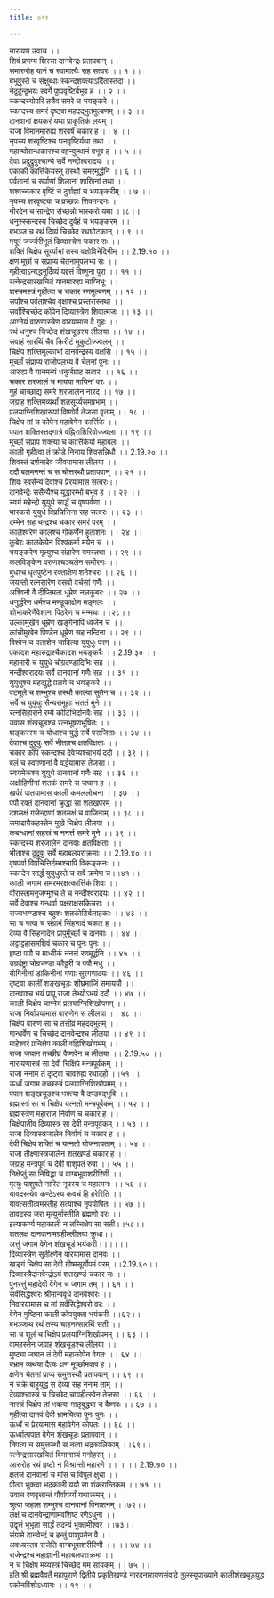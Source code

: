 ```yaml
---
title: ०१९

---
```

नारायण उवाच ।।  
शिवं प्रणम्य शिरसा दानवेन्द्रः प्रतापवान् ।।  
समारुरोह यानं च स्वामात्यैः सह सत्वरः ।। १ ।।  
बभूवुस्ते च संक्षुब्धाः स्कन्दशक्त्याऽर्दितास्तदा ।।  
नेदुर्दुन्दुभयः स्वर्गे पुष्पवृष्टिर्बभूव ह ।। २ ।।  
स्कन्दस्योपरि तत्रैव समरे च भयङ्करे ।।  
स्कन्दस्य समरं दृष्ट्वा महदद्भुतमुल्बणम् ।। ३ ।।  
दानवानां क्षयकरं यथा प्राकृतिकं लयम् ।।  
राजा विमानमारुह्य शरवर्षं चकार ह ।। ४ ।।  
नृपस्य शरवृष्टिश्च घनवृष्टिर्यथा तथा ।।  
महान्घोरान्धकारश्च वह्न्युत्थानं बभूव ह ।। ५ ।।  
देवाः प्रदुद्रुवुश्चान्ये सर्वे नन्दीश्वरादयः ।।  
एकाकी कार्त्तिकेयस्तु तस्थौ समरमूर्द्धनि ।। ६ ।।  
पर्वतानां च सर्पाणां शिलानां शाखिनां तथा ।।  
शश्वच्चकार वृष्टिं च दुर्वाह्यां च भयङ्करीम् ।। ७ ।।  
नृपस्य शरवृष्ट्या च प्रच्छन्नः शिवनन्दनः ।  
नीरदेन च सान्द्रेण संच्छन्नो भास्करो यथा ।।८।।  
धनुस्स्कन्दस्य चिच्छेद दुर्वहं च भयङ्करम् ।।  
बभञ्ज च रथं दिव्यं चिच्छेद रथघोटकान् ।। ९ ।।  
मयूरं जर्ज्जरीभूतं दिव्यास्त्रेण चकार सः ।।  
शक्तिं चिक्षेप सूर्य्याभां तस्य वक्षोविभेदिनीम् ।। 2.19.१० ।।  
क्षणं मूर्छां च संप्राप्य चेतनामुपलभ्य सः ।।  
गृहीत्वाऽन्यद्धनुर्दिव्यं यद्दत्तं विष्णुना पुरा ।। ११ ।।  
रत्नेन्द्रसारखचितं यानमारुह्य चाग्निभूः ।।  
शस्त्रमस्त्रं गृहीत्वा च चकार रणमुल्बणम् ।। १२ ।।  
सर्पांश्च पर्वतांश्चैव वृक्षांश्च प्रस्तरांस्तथा ।।  
सर्वांश्चिच्छेद कोपेन दिव्यास्त्रेण शिवात्मजः ।। १३ ।।  
आग्नेयं वारुणास्त्रेण वारयामास वै गुहः ।।  
रथं धनुश्च चिच्छेद शंखचूडस्य लीलया ।। १४ ।।  
सवाहं सारथिं चैव किरीटं मुकुटोज्ज्वलम् ।।  
चिक्षेप शक्तिमुल्काभां दानवेन्द्रस्य वक्षसि ।। १५ ।।  
मूर्च्छां संप्राप्य राजोपलभ्य वै चेतनां पुनः ।।  
आरुह्य वै यानमन्यं धनुर्जग्राह सत्वरः ।। १६ ।।  
चकार शरजालं च मायया मायिनां वरः ।।  
गुहं चाच्छाद्य समरे शरजालेन नारद ।। १७ ।।  
जग्राह शक्तिमव्यर्थां शतसूर्य्यसमप्रभाम् ।।  
प्रलयाग्निशिखारूपां विष्णोर्वै तेजसा वृताम् ।। १८ ।।  
चिक्षेप तां च कोपेन महावेगेन कार्त्तिके ।।  
पपात शक्तिस्तद्गात्रे वह्निराशिरिवोज्ज्वला ।। १९ ।।  
मूर्च्छां संप्राप शक्त्या च कार्त्तिकेयो महाबलः ।।  
काली गृहीत्वा तं क्रोडे निनाय शिवसन्निधौ ।। 2.19.२० ।।  
शिवस्तं दर्शनादेव जीवयामास लीलया ।।  
ददौ बलमनन्तं च स चोत्तस्थौ प्रतापवान् ।। २१ ।।  
शिवः स्वसैन्यं देवांश्च प्रेरयामास सत्वरः।।  
दानवेन्द्रैः ससैन्यैश्च युद्धारम्भो बभूव ह ।। २२ ।।  
स्वयं महेन्द्रो युयुधे सार्द्धं च वृषपर्वणा ।।  
भास्करो युयुधे विप्रचित्तिना सह सत्वरः ।। २३ ।।  
दम्भेन सह चन्द्रश्च चकार समरं परम् ।।  
कालेश्वरेण कालश्च गोकर्णेन हुताशनः ।। २४ ।।  
कुबेरः कालकेयेन विश्वकर्मा मयेन च ।।  
भयङ्करेण मृत्युश्च संहारेण यमस्तथा ।। २९ ।।  
कलविङ्केन वरुणश्चञ्चलेन समीरणः ।।  
बुधश्च धृतपुष्टेन रक्ताक्षेण शनैश्चरः ।। २६ ।।  
जयन्तो रत्नसारेण वसवो वर्चसां गणैः ।।  
अश्विनौ वै दीप्तिमता धूम्रेण नलकूबरः ।। २७ ।।  
धनुर्द्धरेण धर्मश्च मण्डूकाक्षेण मङ्गलः ।।  
शोभाकरेणैवेशानः पिठरेण च मन्मथः ।।२८।।  
उल्कामुखेन धूम्रेण खङ्गेनापि ध्वजेन च ।।  
कांचीमुखेन पिण्डेन धूम्रेण सह नन्दिना ।। २९ ।।  
विश्वेन च पलाशेन चादित्या युयुधुः परम् ।।  
एकादश महारुद्राश्चैकादश भयङ्करैः ।। 2.19.३० ।।  
महामारी च युयुधे चोग्रदण्डादिभिः सह ।।  
नन्दीश्वरादयः सर्वे दानवानां गणैः सह ।। ३१ ।।  
युयुधुश्च महद्युद्धे प्रलये च भयङ्करे ।।  
वटमूले च शम्भुश्च तस्थौ काल्या सुतेन च ।। ३२ ।।  
सर्वे च युयुधुः सैन्यसमूहाः सततं मुने ।।  
रत्नसिंहासने रम्ये कोटिभिर्दानवैः सह ।। ३३ ।।  
उवास शंखचूडश्च रत्नभूषणभूषितः ।।  
शङ्करस्य च योधाश्च युद्धे सर्वे पराजिताः ।। ३४ ।।  
देवाश्च दुद्रुवुः सर्वे भीताश्च क्षतविक्षताः ।।  
चकार कोपं स्कन्दश्च देवेभ्यश्चाभयं ददौ ।। ३९ ।।  
बलं च स्वगणानां वै वर्द्धयामास तेजसा।।  
स्वयमेकश्च युयुधे दानवानां गणैः सह ।। ३६ ।।  
अक्षौहिणीनां शतकं समरे स जघान ह ।।  
खर्परं पातयामास काली कमललोचना ।। ३७ ।।  
पपौ रक्तं दानवानां क्रुद्धा सा शतखर्परम् ।।  
दशलक्षं गजेन्द्राणां शतलक्षं च वाजिनाम् ।। ३८ ।।  
समादायैकहस्तेन मुखे चिक्षेप लीलया ।।  
कबन्धानां सहस्रं च ननर्त्त समरे मुने ।। ३९ ।।  
स्कन्दस्य शरजालेन दानवाः क्षतविक्षताः ।।  
भीताश्च दुद्रुवुः सर्वे महाबलपराक्रमाः ।। 2.19.४० ।।  
वृषपर्वा विप्रचित्तिर्दम्भश्चापि विकङ्कनः ।।  
स्कन्देन सार्द्धं युयुधुस्ते च सर्वे क्रमेण च।।४१।।  
काली जगाम समरमरक्षत्कार्त्तिकं शिवः ।।  
वीरास्तामनुजग्मुश्च ते च नन्दीश्वरादयः ।। ४२ ।।  
सर्वे देवाश्च गन्धर्वा यक्षराक्षसकिन्नराः ।।  
राज्यभाण्डाश्च बहुशः शतकोटिर्बलाहकाः ।। ४३ ।।  
सा च गत्वा च संग्रामं सिंहनादं चकार ह ।।  
देव्या वै सिंहनादेन प्रापुर्मूर्च्छां च दानवाः ।। ४४ ।।  
अट्टाट्टहासमशिवं चकार च पुनः पुनः ।।  
हृष्टा पपौ च माध्वीकं ननर्त्त रणमूर्द्धनि ।। ४५ ।।  
उग्रदंष्ट्रा चोग्रचण्डा कौट्टरी च पपौ मधु ।।  
योगिनीनां डाकिनीनां गणाः सुरगणादयः ।। ४६ ।।  
दृष्ट्वा कालीं शङ्खचूडः शीघ्रमाजिं समाययौ ।।  
दानवाश्च भयं प्रापू राजा तेभ्योऽभयं ददौ ।। ४७ ।।  
काली चिक्षेप चाग्नेयं प्रलयाग्निशिखोपमम् ।।  
राजा निर्वापयामास वारुणेन स लीलया ।। ४८ ।।  
चिक्षेप वारुणं सा च तत्तीव्रं महदद्भुतम् ।।  
गान्धर्वेण च चिच्छेद दानवेन्द्रश्च लीलया ।। ४९ ।।  
माहेश्वरं प्रचिक्षेप काली वह्निशिखोपमम् ।।  
राजा जघान तच्छीघ्रं वैष्णवेन च लीलया ।। 2.19.५० ।।  
नारायणास्त्रं सा देवी चिक्षिपे मन्त्रपूर्वकम् ।।  
राजा ननाम तं दृष्ट्वा चावरुह्य रथादहो ।।५१।।  
ऊर्ध्वं जगाम तच्छस्त्रं प्रलयाग्निशिखोपमम् ।।  
पपात शङ्खचूडश्च भक्त्या वै दण्डवद्भुवि ।।  
ब्रह्मास्त्रं सा च चिक्षेप यत्नतो मन्त्रपूर्वकम् ।। ५२ ।।  
ब्रह्मास्त्रेण महाराज निर्वाणं च चकार ह ।।  
चिक्षेपातीव दिव्यास्त्रं सा देवी मन्त्रपूर्वकम् ।। ५३ ।।  
राजा दिव्यास्त्रजालेन निर्वाणं च चकार ह ।।  
देवी चिक्षेप शक्तिं च यत्नतो योजनायताम् ।। ५४ ।।  
राजा तीक्ष्णास्त्रजालेन शतखण्डं चकार ह ।।  
जग्राह मन्त्रपूर्वं च देवी पाशुपतं रुषा ।। ५५ ।।  
निक्षेप्तुं सा निषिद्धा च वाग्बभूवाशरीरिणी ।।  
मृत्युः पाशुपते नास्ति नृपस्य च महात्मनः ।। ५६ ।।  
यावदस्त्येव कण्ठेऽस्य कवचं हि हरेरिति ।।  
यावत्सतीत्वमस्तीह सत्याश्च नृपयोषितः ।। ५७ ।।  
तावदस्य जरा मृत्युर्नास्तीति ब्रह्मणो वरः ।।  
इत्याकर्ण्य महाकाली न तच्चिक्षेप सा सती।।५८।।  
शतलक्षं दानवानामग्रहील्लीलया क्रुधा।।  
अत्तुं जगाम वेगेन शंखचूडं भयंकरी।।।।।।  
दिव्यास्त्रेण सुतीक्ष्णेन वारयामास दानवः ।।  
खङ्गं चिक्षेप सा देवी ग्रीष्मसूर्योपमं परम् ।।2.19.६०।।  
दिव्यास्त्रैर्दानवेन्द्रोऽयं शतखण्डं चकार सः ।।  
पुनरत्तुं महादेवी वेगेन च जगाम तम् ।। ६१ ।।  
सर्वसिद्धेश्वरः श्रीमान्ववृधे दानवेश्वरः ।।  
निवारयामास च तां सर्वसिद्धेश्वरो वरः ।।  
वेगेन मुष्टिना काली कोपयुक्ता भयंकरी ।।६२।।  
बभञ्जाथ रथं तस्य चाहनत्सारथिं सती ।।  
सा च शूलं च चिक्षेप प्रलयाग्निशिखोपमम् ।। ६३ ।।  
वामहस्तेन जग्राह शंखचूडश्च लीलया ।।  
मुष्ट्या जघान तं देवी महाकोपेन वेगतः ।। ६४ ।।  
बभ्राम व्यथया दैत्यः क्षणं मूर्च्छामवाप ह ।।  
क्षणेन चेतनां प्राप्य समुत्तस्थौ प्रतापवान् ।। ६९ ।।  
न चक्रे बाहुयुद्धं स देव्या सह ननाम ताम् ।।  
देव्याश्चास्त्रं च चिच्छेद चाग्रहीत्स्वेन तेजसा ।। ६६ ।।  
नास्त्रं चिक्षेप तां भक्त्या मातृबुद्ध्या च वैष्णवः ।। ६७ ।।  
गृहीत्वा दानवं देवी भ्रामयित्वा पुनः पुनः ।।  
ऊर्ध्वं च प्रेरयामास महावेगेन कोपतः ।। ६८ ।।  
ऊर्ध्वात्पपात वेगेन शंखचूडः प्रतापवान् ।।  
निपत्य च समुत्तस्थौ स नत्वा भद्रकालिकाम् ।।६९।।  
रत्नेन्द्रसारखचितं विमानाग्र्यं मनोहरम् ।।  
आरुरोह रथं हृष्टो न विश्रान्तो महारणे ।। । ।। 2.19.७० ।।  
क्षतजं दानवानां च मांसं च विपुलं क्षुधा ।।  
पीत्वा भुक्त्वा भद्रकाली ययौ सा शंकरान्तिकम् ।। ७१ ।।  
उवाच रणवृत्तान्तं पौर्वापर्य्यं यथाक्रमम् ।।  
श्रुत्वा जहास शम्भुश्च दानवानां विनाशनम् ।।७२।।  
लक्षं च दानवेन्द्राणामवशिष्टं रणेऽधुना ।।  
उद्वृत्तं भूभृता सार्द्धं तदन्यं भुक्तमीश्वर ।।७३।।  
संग्रामे दानवेन्द्रं च हन्तुं पाशुपतेन वै ।।  
अवध्यस्तव राजेति वाग्बभूवाशरीरिणी ।। ।। ७४ ।।  
राजेन्द्रश्च महाज्ञानी महाबलपराक्रमः ।।  
न च चिक्षेप मय्यस्त्रं चिच्छेद मम सायकम् ।। ७५ ।।  
इति श्री ब्रह्मवैवर्ते महापुराणे द्वितीये प्रकृतिखण्डे नारदनारायणसंवादे तुलस्युपाख्याने कालीशंखचूडयुद्ध एकोनविंशोऽध्यायः ।। १९ ।।